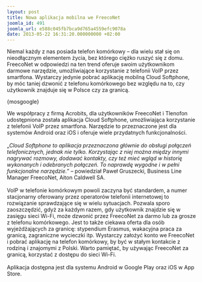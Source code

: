 ```yaml
---
layout: post
title: Nowa aplikacja mobilna we FreecoNet
joomla_id: 491
joomla_url: e588c045fb7bca9d765a4559efc9078a
date: 2013-05-22 16:31:20.000000000 +02:00
---
```

Niemal każdy z nas posiada telefon kom&oacute;rkowy &ndash; dla wielu stał się on nieodłącznym elementem życia, bez kt&oacute;rego ciężko ruszyć się z domu. FreecoNet w odpowiedzi na ten trend oferuje swoim użytkownikom darmowe narzędzie, umożliwiające korzystanie z telefonii VoIP przez smartfona. Wystarczy jedynie pobrać aplikację mobilną Cloud Softphone, by m&oacute;c taniej dzwonić z telefonu kom&oacute;rkowego bez względu na to, czy użytkownik znajduje się w Polsce czy za granicą.<p>{mosgoogle}</p><p>We wsp&oacute;łpracy z firmą Acrobits, dla użytkownik&oacute;w FreecoNet i Tlenofon udostępniona została aplikacja Cloud Softphone, umożliwiająca korzystanie z telefonii VoIP przez smartfona. Narzędzie to przeznaczone jest dla system&oacute;w Android oraz iOS i oferuje wiele przydatnych funkcjonalności.<br /><br />&bdquo;<em>Cloud Softphone to aplikacja przeznaczona gł&oacute;wnie do obsługi połączeń telefonicznych, jednak nie tylko. Korzystając z niej można między innymi nagrywać rozmowy, dodawać kontakty, czy też mieć wgląd w historię wykonanych i odebranych połączeń. To naprawdę wygodne i w pełni funkcjonalne narzędzie.</em>&rdquo; &ndash; powiedział Paweł Gruszecki, Business Line Manager FreecoNet, Aiton Caldwell SA.<br /><br />VoIP w telefonie kom&oacute;rkowym powoli zaczyna być standardem, a numer stacjonarny oferowany przez operator&oacute;w telefonii internetowej to rozwiązanie sprawdzające się w wielu sytuacjach. Pozwala sporo zaoszczędzić, gdyż za każdym razem, gdy użytkownik znajdzie się w zasięgu sieci Wi-Fi, może dzwonić przez FreecoNet za darmo lub za grosze z telefonu kom&oacute;rkowego. Jest to także ciekawa oferta dla os&oacute;b wyjeżdżających za granicę: stypendium Erasmus, wakacyjna praca za granicą, zagraniczne wycieczki itp. Wystarczy założyć konto we FreecoNet i pobrać aplikację na telefon kom&oacute;rkowy, by być w stałym kontakcie z rodziną i znajomymi z Polski. Warto pamiętać, by używając FreecoNet za granicą, korzystać z dostępu do sieci Wi-Fi. <br /><br />Aplikacja dostępna jest dla systemu Android w Google Play oraz iOS w App Store. </p>
